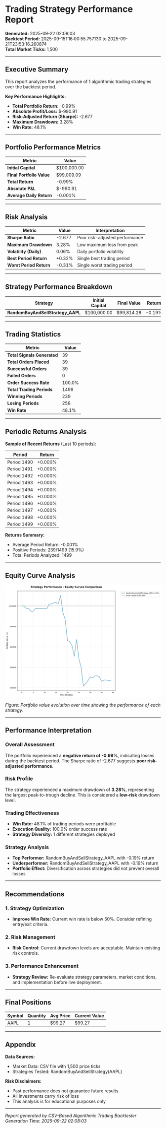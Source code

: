 # Trading Strategy Performance Report

**Generated:** 2025-09-22 02:08:03  
**Backtest Period:** 2025-09-15T16:00:55.757130 to 2025-09-21T23:53:16.260874  
**Total Market Ticks:** 1,500

---

## Executive Summary

This report analyzes the performance of 1 algorithmic trading strategies over the backtest period.

**Key Performance Highlights:**
- **Total Portfolio Return:** -0.99%
- **Absolute Profit/Loss:** $-990.91
- **Risk-Adjusted Return (Sharpe):** -2.677
- **Maximum Drawdown:** 3.28%
- **Win Rate:** 48.1%

---

## Portfolio Performance Metrics

| Metric | Value |
|--------|--------|
| **Initial Capital** | $100,000.00 |
| **Final Portfolio Value** | $99,009.09 |
| **Total Return** | -0.99% |
| **Absolute P&L** | $-990.91 |
| **Average Daily Return** | -0.001% |

---

## Risk Analysis

| Metric | Value | Interpretation |
|--------|--------|----------------|
| **Sharpe Ratio** | -2.677 | Poor risk-adjusted performance |
| **Maximum Drawdown** | 3.28% | Low maximum loss from peak |
| **Volatility (Daily)** | 0.06% | Daily portfolio volatility |
| **Best Period Return** | +0.32% | Single best trading period |
| **Worst Period Return** | -0.31% | Single worst trading period |

---

## Strategy Performance Breakdown

| Strategy | Initial Capital | Final Value | Return | P&L |
|----------|----------------|-------------|--------|-----|
| **RandomBuyAndSellStrategy_AAPL** | $100,000.00 | $99,814.28 | -0.19% | $-185.72 |

---

## Trading Statistics

| Metric | Value |
|--------|--------|
| **Total Signals Generated** | 39 |
| **Total Orders Placed** | 39 |
| **Successful Orders** | 39 |
| **Failed Orders** | 0 |
| **Order Success Rate** | 100.0% |
| **Total Trading Periods** | 1499 |
| **Winning Periods** | 239 |
| **Losing Periods** | 258 |
| **Win Rate** | 48.1% |

---

## Periodic Returns Analysis

**Sample of Recent Returns** (Last 10 periods):

| Period | Return |
|--------|--------|
| Period 1490 | +0.000% |
| Period 1491 | +0.000% |
| Period 1492 | +0.000% |
| Period 1493 | +0.000% |
| Period 1494 | +0.000% |
| Period 1495 | +0.000% |
| Period 1496 | +0.000% |
| Period 1497 | +0.000% |
| Period 1498 | +0.000% |
| Period 1499 | +0.000% |

**Returns Summary:**
- Average Period Return: -0.001%
- Positive Periods: 239/1499 (15.9%)
- Total Periods Analyzed: 1499


---

## Equity Curve Analysis

![Strategy Performance Comparison](all_strategies_equity_curve.png)

*Figure: Portfolio value evolution over time showing the performance of each strategy.*

---

## Performance Interpretation

### Overall Assessment
The portfolio experienced a **negative return of -0.99%**, indicating losses during the backtest period. The Sharpe ratio of -2.677 suggests **poor risk-adjusted performance**. 

### Risk Profile
The strategy experienced a maximum drawdown of **3.28%**, representing the largest peak-to-trough decline. This is considered a **low-risk** drawdown level.

### Trading Effectiveness
- **Win Rate:** 48.1% of trading periods were profitable
- **Execution Quality:** 100.0% order success rate
- **Strategy Diversity:** 1 different strategies deployed

### Strategy Analysis
- **Top Performer:** RandomBuyAndSellStrategy_AAPL with -0.19% return
- **Underperformer:** RandomBuyAndSellStrategy_AAPL with -0.19% return
- **Portfolio Effect:** Diversification across strategies did not prevent overall losses

---

## Recommendations

### 1. Strategy Optimization
- **Improve Win Rate:** Current win rate is below 50%. Consider refining entry/exit criteria.

### 2. Risk Management
- **Risk Control:** Current drawdown levels are acceptable. Maintain existing risk controls.

### 3. Performance Enhancement
- **Strategy Review:** Re-evaluate strategy parameters, market conditions, and implementation before live deployment.

---

## Final Positions

| Symbol | Quantity | Avg Price | Current Value |
|--------|----------|-----------|---------------|
| AAPL | 1 | $99.27 | $99.27 |


---

## Appendix

**Data Sources:**
- Market Data: CSV file with 1,500 price ticks
- Strategies Tested: RandomBuyAndSellStrategy(AAPL)

**Risk Disclaimers:**
- Past performance does not guarantee future results
- All investments carry risk of loss
- This analysis is for educational purposes only

---

*Report generated by CSV-Based Algorithmic Trading Backtester*  
*Generation Time: 2025-09-22 02:08:03*
